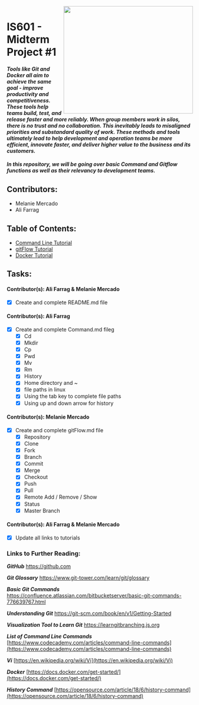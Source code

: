 <img align="right" width="350" height="290" src="https://lh3.googleusercontent.com/a2Sut9l-V1xGbhxFueJmtIIxqSd0LTCwa8FYpxRmRXDiq39KEKp3b9TtIeEFPlt4I8wQ9_6ZuZ8">

# IS601 - Midterm Project #1

#### **_Tools like Git and Docker all aim to achieve the same goal - improve productivity and competitiveness. These tools help teams build, test, and release faster and more reliably. When group members work in silos, there is no trust and no collaboration. This inevitably leads to misaligned priorities and substandard quality of work. These methods and tools ultimately lead to help development and operation teams be more efficient, innovate faster, and deliver higher value to the business and its customers._** 

#### **_In this repository, we will be going over basic Command and Gitflow functions as well as their relevancy to development teams._**




## Contributors:
- Melanie Mercado
- Ali Farrag

## Table of Contents:
* [Command Line Tutorial](/Command.md)
* [gitFlow Tutorial](/gitFlow.md)
* [Docker Tutorial](/Docker.md)

## Tasks:

#### Contributor(s): Ali Farrag & Melanie Mercado
- [X] Create and complete README.md file

#### Contributor(s): Ali Farrag
- [X] Create and complete Command.md fileg 
	- [X] Cd
	- [X] Mkdir
	- [X] Cp
	- [X] Pwd
	- [X] Mv
	- [X] Rm
	- [X] History
	- [X] Home directory and ~
	- [X] file paths in linux
	- [X] Using the tab key to complete file paths
	- [X] Using up and down arrow for history

#### Contributor(s): Melanie Mercado
- [X] Create and complete gitFlow.md file
	- [X] Repository
	- [X] Clone
	- [X] Fork
	- [X] Branch
	- [X] Commit
	- [X] Merge
	- [X] Checkout
	- [X] Push
	- [X] Pull
	- [X] Remote Add / Remove / Show
	- [X] Status
	- [X] Master Branch

#### Contributor(s): Ali Farrag & Melanie Mercado
- [X] Update all links to tutorials


### Links to Further Reading:

**_GitHub_**
https://github.com

**_Git Glossary_**
https://www.git-tower.com/learn/git/glossary

**_Basic Git Commands_**
https://confluence.atlassian.com/bitbucketserver/basic-git-commands-776639767.html

**_Understanding Git_**
https://git-scm.com/book/en/v1/Getting-Started

**_Visualization Tool to Learn Git_**
https://learngitbranching.js.org

**_List of Command Line Commands_**  [https://www.codecademy.com/articles/command-line-commands](https://www.codecademy.com/articles/command-line-commands)

**_Vi_** [https://en.wikipedia.org/wiki/Vi](https://en.wikipedia.org/wiki/Vi)

**_Docker_** [https://docs.docker.com/get-started/](https://docs.docker.com/get-started/)

**_History Command_** [https://opensource.com/article/18/6/history-command](https://opensource.com/article/18/6/history-command)
